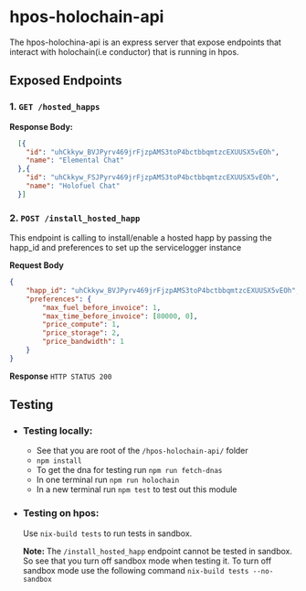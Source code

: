 # hpos-holochain-api

The hpos-holochina-api is an express server that expose endpoints that interact with holochain(i.e conductor) that is running in hpos.

## Exposed Endpoints

### 1. `GET /hosted_happs`
**Response Body:**
```json
  [{
    "id": "uhCkkyw_BVJPyrv469jrFjzpAMS3toP4bctbbqmtzcEXUUSX5vEOh",
    "name": "Elemental Chat"
  },{
    "id": "uhCkkyw_FSJPyrv469jrFjzpAMS3toP4bctbbqmtzcEXUUSX5vEOh",
    "name": "Holofuel Chat"
  }]
```

### 2. `POST /install_hosted_happ`
This endpoint is calling to install/enable a hosted happ by passing the happ_id and preferences to set up the servicelogger instance

**Request Body**
```json
{
    "happ_id": "uhCkkyw_BVJPyrv469jrFjzpAMS3toP4bctbbqmtzcEXUUSX5vEOh",
    "preferences": {
        "max_fuel_before_invoice": 1,
        "max_time_before_invoice": [80000, 0],
        "price_compute": 1,
        "price_storage": 2,
        "price_bandwidth": 1
    }
}
```
**Response**
`HTTP STATUS 200`


## Testing
- ### Testing locally:
  - See that you are root of the `/hpos-holochain-api/` folder
  - `npm install`
  - To get the dna for testing run `npm run fetch-dnas`
  - In one terminal run `npm run holochain`
  - In a new terminal run `npm test` to test out this module

- ### Testing on hpos:

    Use `nix-build tests` to run tests in sandbox.

    **Note:** The `/install_hosted_happ` endpoint cannot be tested in sandbox. So see that you turn off sandbox mode when testing it.
    To turn off sandbox mode use the following command
    `nix-build tests --no-sandbox`
